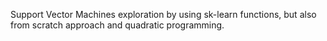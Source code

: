 Support Vector Machines exploration by using sk-learn functions, but also from scratch approach and quadratic programming.
